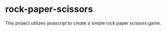 # rock-paper-scissors

This project utilizes javascript to create a simple rock paper scissors game. 